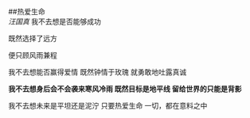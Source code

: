 ##热爱生命  
*汪国真*
我不去想是否能够成功

既然选择了远方

便只顾风雨兼程

我不去想能否赢得爱情
既然钟情于玫瑰
就勇敢地吐露真诚

**我不去想身后会不会袭来寒风冷雨
既然目标是地平线
留给世界的只能是背影**

我不去想未来是平坦还是泥泞
只要热爱生命
一切，都在意料之中
